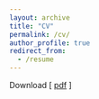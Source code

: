```yaml
---
layout: archive
title: "CV"
permalink: /cv/
author_profile: true
redirect_from:
  - /resume
---
```


Download [ [pdf](/upload/cv/cv.pdf) ]


